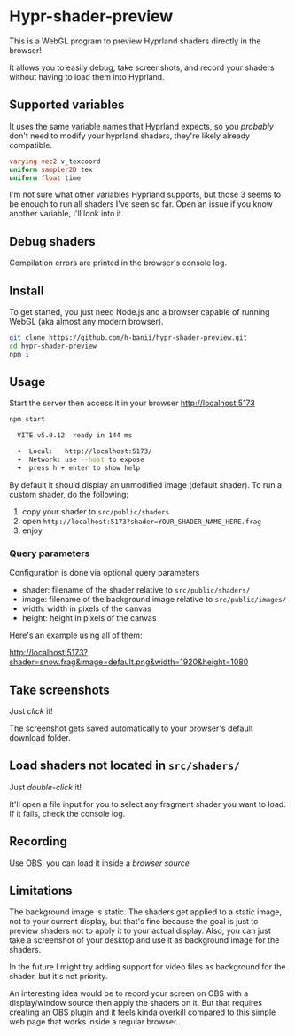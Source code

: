 # Hypr-shader-preview

This is a WebGL program to preview Hyprland shaders directly in the browser!

It allows you to easily debug, take screenshots, and record your shaders
without having to load them into Hyprland.

## Supported variables

It uses the same variable names that Hyprland expects, so you *probably* don't
need to modify your hyprland shaders, they're likely already compatible.

```glsl
varying vec2 v_texcoord
uniform sampler2D tex
uniform float time
```

I'm not sure what other variables Hyprland supports, but those 3 seems to be
enough to run all shaders I've seen so far. Open an issue if you know another
variable, I'll look into it.

## Debug shaders

Compilation errors are printed in the browser's console log.

## Install

To get started, you just need Node.js and a browser capable of running WebGL
(aka almost any modern browser).

```sh
git clone https://github.com/h-banii/hypr-shader-preview.git
cd hypr-shader-preview
npm i
```

## Usage

Start the server then access it in your browser
[http://localhost:5173](http://localhost:5173)

```sh
npm start

  VITE v5.0.12  ready in 144 ms

  ➜  Local:   http://localhost:5173/
  ➜  Network: use --host to expose
  ➜  press h + enter to show help
```

By default it should display an unmodified image (default shader). To run a
custom shader, do the following:

1) copy your shader to `src/public/shaders`
2) open `http://localhost:5173?shader=YOUR_SHADER_NAME_HERE.frag`
3) enjoy

### Query parameters

Configuration is done via optional query parameters

- shader: filename of the shader relative to `src/public/shaders/`
- image: filename of the background image relative to `src/public/images/`
- width: width in pixels of the canvas
- height: height in pixels of the canvas

Here's an example using all of them:

[http://localhost:5173?shader=snow.frag&image=default.png&width=1920&height=1080](http://localhost:5173?shader=snow.frag&image=default.png&width=1920&height=1080)

<!-- ### shader -->
<!---->
<!-- This allows you to create a file named `you_shader.frag` inside `src/shaders` -->
<!-- and access its preview on -->
<!---->
<!-- [http://localhost:5173?shader=your_shader.frag](http://localhost:5173?shader=your_shader.frag). -->
<!---->
<!-- ### image -->
<!---->
<!-- If you want to change the background image, just add an image to `src/images` -->
<!-- and pass the filename through the query parameter -->
<!---->
<!-- [http://localhost:5173?image=your_image.jpg](http://localhost:5173?image=your_image.jpg). -->
<!---->
<!-- ### width and height -->
<!---->
<!-- This is useful if you want your preview to have a particular size, like -->
<!-- 1920x1080 -->
<!---->
<!-- By default the canvas tries to occupy your browser window size, but it will not -->
<!-- get dynamically resized if the window changes size after it has already loaded. -->
<!-- (If you want the canvas size to update, just reload the page). -->
<!---->
<!-- [http://localhost:5173?width=1920&height=1080](http://localhost:5173?width=1920&height=1080). -->

##  Take screenshots

Just *click* it!

The screenshot gets saved automatically to your browser's default download
folder.

## Load shaders not located in `src/shaders/`

Just *double-click* it!

It'll open a file input for you to select any fragment shader you want to load.
If it fails, check the console log.

## Recording

Use OBS, you can load it inside a *browser source*

## Limitations

The background image is static. The shaders get applied to a static image, not
to your current display, but that's fine because the goal is just to preview
shaders not to apply it to your actual display. Also, you can just take a
screenshot of your desktop and use it as background image for the shaders.

In the future I might try adding support for video files as background for the
shader, but it's not priority.

An interesting idea would be to record your screen on OBS with a display/window
source then apply the shaders on it. But that requires creating an OBS plugin
and it feels kinda overkill compared to this simple web page that works inside
a regular browser...
